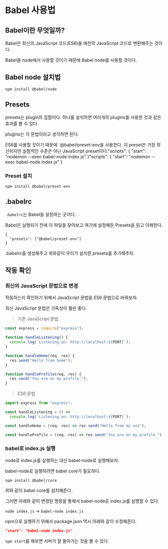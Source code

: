 # Babel 사용법

## Babel이란 무엇일까?

Babel은 최신의 JavaScript 코드(ES6)를 예전의 JavaScript 코드로 변환해주는 것이다.

Babel을 node에서 사용할 것이기 때문에 Babel node를 사용할 것이다.

## Babel node 설치법

```shell
npm install @babel/node
```

## Presets

presets는 plugin의 집합이다. 하나를 설치하면 여러개의 plugins를 사용한 것과 같은 효과를 볼 수 있다.

plugins는 각 문법이라고 생각하면 된다.

ES6를 사용할 것이기 때문에 `@babel/preset-env을 사용한다. 이 preset은 가장 최신이지만 실험적인 수준은 아닌 JavaScript preset이다."scripts": {
"start": "nodemon --exec babel-node index.js"
}"scripts": {
"start": "nodemon --exec babel-node index.js"
}

### Preset 설치

```shell
npm install @babel/preset-env
```

## .babelrc

`.babelrc`는 Babel을 설정하는 곳이다.

Babel은 실행되기 전에 이 파일을 찾아보고 여기에 설정해둔 Presets을 읽고 이해한다.

```
{
  "presets": ["@babel/preset-env"]
}
```

.babelrc를 생성해주고 위와같이 우리가 설치한 presets를 추가해주자.

## 작동 확인

### 최신의 JavaScript 문법으로 변경

작동하는지 확인하기 위해서 JavaScript 문법을 ES6 문법으로 바꿔보자.

최신 JavaScript 문법은 가독성이 훨씬 좋다.

> 기존 JavaScript 문법

```js
const express = require("express");

function handleListening() {
  console.log(`Listening on: http://localhost:${PORT}`);
}

function handleHome(req, res) {
  res.send("Hello from home");
}

function handleProfile(req, res) {
  res.send("You are on my profile.");
}
```

> ES6 문법

```js
import express from "express";

const handleListening = () =>
  console.log(`Listening on: http://localhost:${PORT}`);

const handleHome = (req, res) => res.send("Hello from my ass");

const handleProfile = (req, res) => res.send("You are on my profile.");
```

### babel로 index.js 실행

node로 index.js를 실행하는 대신 babel-node로 실행해보자.

babel-node로 실행하려면 babel core가 필요하다.

```shell
npm install @babel/core
```

위와 같이 babel core를 설치해준다.

그러면 아래와 같이 변경된 명령을 통해서 babel-node로 index.js를 실행할 수 있다.

`node index.js` -> `babel-node index.js`

npm으로 실행하기 위해서 package.json 역시 아래와 같이 수정해준다.

```json
"start": "babel-node index.js"
```

`npm start`를 해보면 서버가 잘 돌아가는 것을 볼 수 있다.
